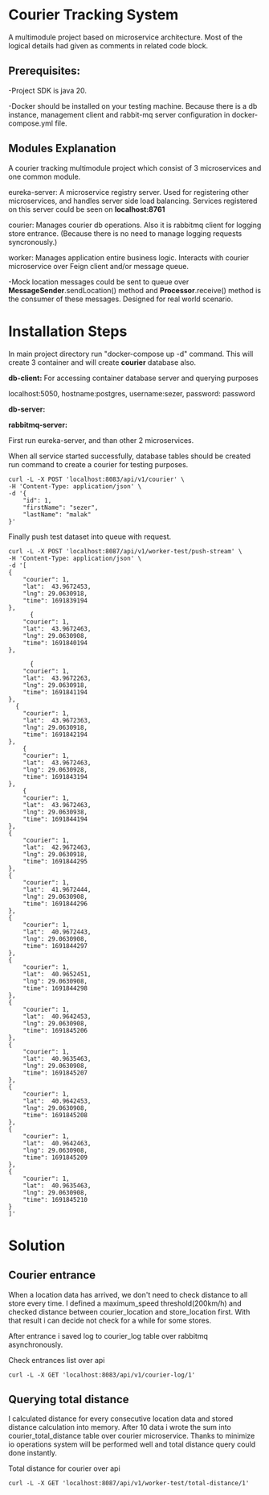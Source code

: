 # Courier Tracking System

A multimodule project based on microservice architecture. Most of the logical details had given as comments in related code block.

## Prerequisites:

-Project SDK is java 20.

-Docker should be installed on your testing machine. Because there is a db instance, management client and rabbit-mq server configuration in docker-compose.yml file.

## Modules Explanation

A courier tracking multimodule project which consist of 3 microservices and one common module.

eureka-server: A microservice registry server. Used for registering other microservices, and handles server side load balancing. Services registered on this server could be seen on **localhost:8761**

courier: Manages courier db operations. Also it is rabbitmq client for logging store entrance. (Because there is no need to manage logging requests syncronously.)

worker: Manages application entire business logic. Interacts with courier microservice over Feign client and/or message queue.

-Mock location messages could be sent to queue over **MessageSender**.sendLocation() method and **Processor**.receive() method is the consumer of these messages. Designed for real world scenario.


# Installation Steps

In main project directory run "docker-compose up -d" command. This will create 3 container and will create **courier** database also.

**db-client:** For accessing container database server and querying purposes

localhost:5050, hostname:postgres, username:sezer, password: password

**db-server:**

**rabbitmq-server:**

First run eureka-server, and than other 2 microservices.

When all service started successfully, database tables should be created run command to create a courier for testing purposes.

```
curl -L -X POST 'localhost:8083/api/v1/courier' \
-H 'Content-Type: application/json' \
-d '{
    "id": 1,
    "firstName": "sezer",
    "lastName": "malak"
}'
```

Finally push test dataset into queue with request.

```
curl -L -X POST 'localhost:8087/api/v1/worker-test/push-stream' \
-H 'Content-Type: application/json' \
-d '[
{
	"courier": 1,
	"lat":  43.9672453,
	"lng": 29.0630918,
	"time": 1691839194
},
      {
	"courier": 1,
	"lat":  43.9672463,
	"lng": 29.0630908,
	"time": 1691840194
},

      {
	"courier": 1,
	"lat":  43.9672263,
	"lng": 29.0630918,
	"time": 1691841194
},
  {
	"courier": 1,
	"lat":  43.9672363,
	"lng": 29.0630918,
	"time": 1691842194
},
    {
	"courier": 1,
	"lat":  43.9672463,
	"lng": 29.0630928,
	"time": 1691843194
},
    {
	"courier": 1,
	"lat":  43.9672463,
	"lng": 29.0630938,
	"time": 1691844194
},
{
	"courier": 1,
	"lat":  42.9672463,
	"lng": 29.0630918,
	"time": 1691844295
},
{
	"courier": 1,
	"lat":  41.9672444,
	"lng": 29.0630908,
	"time": 1691844296
},
{
	"courier": 1,
	"lat":  40.9672443,
	"lng": 29.0630908,
	"time": 1691844297
},
{
	"courier": 1,
	"lat":  40.9652451,
	"lng": 29.0630908,
	"time": 1691844298
},
{
	"courier": 1,
	"lat":  40.9642453,
	"lng": 29.0630908,
	"time": 1691845206
},
{
	"courier": 1,
	"lat":  40.9635463,
	"lng": 29.0630908,
	"time": 1691845207
},
{
	"courier": 1,
	"lat":  40.9642453,
	"lng": 29.0630908,
	"time": 1691845208
},
{
	"courier": 1,
	"lat":  40.9642463,
	"lng": 29.0630908,
	"time": 1691845209
},
{
	"courier": 1,
	"lat":  40.9635463,
	"lng": 29.0630908,
	"time": 1691845210
}
]'
```


# Solution

## Courier entrance

When a location data has arrived, we don't need to check distance to all store every time. I defined a maximum_speed threshold(200km/h) and checked distance between courier_location and store_location first. With that result i can decide not check for a while for some stores.

After entrance i saved log to courier_log table over rabbitmq asynchronously.

Check entrances list over api

```
curl -L -X GET 'localhost:8083/api/v1/courier-log/1'
```

## Querying total distance

I calculated distance for every consecutive location data and stored distance calculation into memory. After 10 data i wrote the sum into courier_total_distance table over courier microservice. Thanks to minimize io operations system will be performed well and total distance query could done instantly.

Total distance for courier over api

```
curl -L -X GET 'localhost:8087/api/v1/worker-test/total-distance/1'
```

